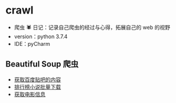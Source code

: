 # crawl

- 爬虫 🕷 日记：记录自己爬虫的经过与心得，拓展自己的 web 的视野
- version：python 3.7.4
- IDE：pyCharm

## Beautiful Soup 爬虫

- [获取百度贴吧的内容](./01.py)
- [排行榜小说批量下载](./02.py)
- [获取电影信息](./03.py)
